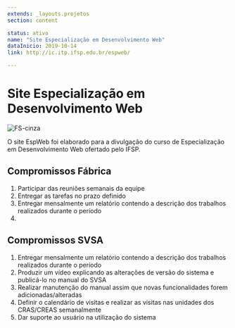 ```yaml
---
extends: _layouts.projetos
section: content

status: ativo
name: "Site Especialização em Desenvolvimento Web"
dataInicio: 2019-10-14
link: http://ic.itp.ifsp.edu.br/espweb/

---
```


# Site Especialização em Desenvolvimento Web

![FS-cinza](/assets/images/fs_cinza.png)

O site EspWeb foi elaborado para a divulgação do curso de Especialização em Desenvolvimento Web ofertado pelo IFSP.

## Compromissos Fábrica

1. Participar das reuniões semanais da equipe
2. Entregar as tarefas no prazo definido
3. Entregar mensalmente um relatório contendo a descrição dos trabalhos realizados durante o período
4. 


## Compromissos SVSA

1. Entregar mensalmente um relatório contendo a descrição dos trabalhos realizados durante o período
2. Produzir um vídeo explicando as alterações de versão do sistema e publicá-lo no manual do SVSA
3. Realizar manutenção do manual assim que novas funcionalidades forem adicionadas/alteradas
4. Definir o calendário de visitas e realizar as visitas nas unidades dos CRAS/CREAS semanalmente
5. Dar suporte ao usuário na utilização do sistema

